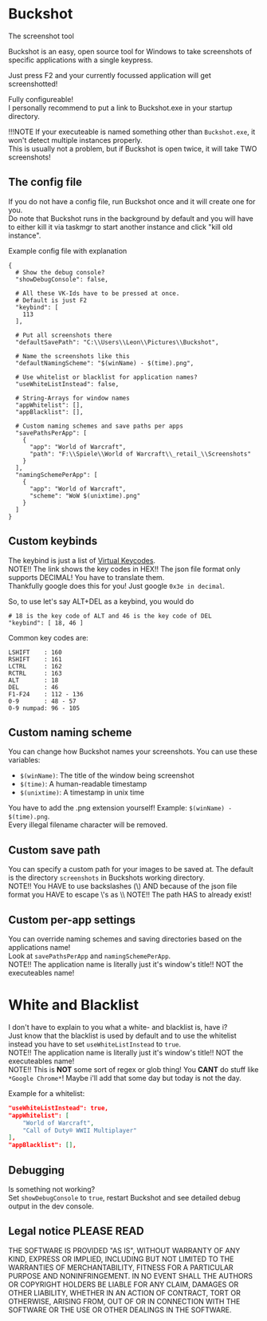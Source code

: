 # Buckshot
The screenshot tool

Buckshot is an easy, open source tool for Windows to take screenshots of specific applications with a single keypress.  

Just press F2 and your currently focussed application will get screenshotted!

Fully configureable!  
I personally recommend to put a link to Buckshot.exe in your startup directory.

!!!NOTE If your executeable is named something other than `Buckshot.exe`, it won't detect multiple instances properly.  
This is usually not a problem, but if Buckshot is open twice, it will take TWO screenshots!


## The config file
If you do not have a config file, run Buckshot once and it will create one for you.  
Do note that Buckshot runs in the background by default and you will have to either kill it via taskmgr to start another instance and click "kill old instance".  

Example config file with explanation
```
{
  # Show the debug console?
  "showDebugConsole": false,

  # All these VK-Ids have to be pressed at once.
  # Default is just F2
  "keybind": [
    113
  ],

  # Put all screenshots there
  "defaultSavePath": "C:\\Users\\Leon\\Pictures\\Buckshot",

  # Name the screenshots like this
  "defaultNamingScheme": "$(winName) - $(time).png",

  # Use whitelist or blacklist for application names?
  "useWhiteListInstead": false,

  # String-Arrays for window names
  "appWhitelist": [],
  "appBlacklist": [],

  # Custom naming schemes and save paths per apps
  "savePathsPerApp": [
	{
	  "app": "World of Warcraft",
	  "path": "F:\\Spiele\\World of Warcraft\\_retail_\\Screenshots"
	}
  ],
  "namingSchemePerApp": [
	{
	  "app": "World of Warcraft",
	  "scheme": "WoW $(unixtime).png"
	}
  ]
}
```

## Custom keybinds
The keybind is just a list of [Virtual Keycodes](https://docs.microsoft.com/en-us/windows/win32/inputdev/virtual-key-codes).  
NOTE!! The link shows the key codes in HEX!! The json file format only supports DECIMAL! You have to translate them.  
Thankfully google does this for you! Just google `0x3e in decimal`.  

So, to use let's say ALT+DEL as a keybind, you would do
```
# 18 is the key code of ALT and 46 is the key code of DEL
"keybind": [ 18, 46 ]
```

Common key codes are:
```
LSHIFT    : 160
RSHIFT    : 161
LCTRL     : 162
RCTRL     : 163
ALT       : 18
DEL       : 46
F1-F24    : 112 - 136
0-9       : 48 - 57
0-9 numpad: 96 - 105
```

## Custom naming scheme
You can change how Buckshot names your screenshots. You can use these variables:
* `$(winName)`: The title of the window being screenshot
* `$(time)`: A human-readable timestamp
* `$(unixtime)`: A timestamp in unix time

You have to add the .png extension yourself! Example: `$(winName) - $(time).png`.  
Every illegal filename character will be removed.

## Custom save path
You can specify a custom path for your images to be saved at. The default is the directory `screenshots` in Buckshots working directory.  
NOTE!! You HAVE to use backslashes (\\) AND because of the json file format you HAVE to escape \\'s as \\\\
NOTE!! The path HAS to already exist!

## Custom per-app settings
You can override naming schemes and saving directories based on the applications name!  
Look at `savePathsPerApp` and `namingSchemePerApp`.  
NOTE!! The application name is literally just it's window's title!! NOT the executeables name!

# White and Blacklist
I don't have to explain to you what a white- and blacklist is, have i?  
Just know that the blacklist is used by default and to use the whitelist instead you have to set `useWhiteListInstead` to `true`.  
NOTE!! The application name is literally just it's window's title!! NOT the executeables name!  
NOTE!! This is **NOT** some sort of regex or glob thing! You **CANT** do stuff like `*Google Chrome*`!  Maybe i'll add that some day but today is not the day.

Example for a whitelist:
```json
"useWhiteListInstead": true,
"appWhitelist": [
    "World of Warcraft",
    "Call of Duty® WWII Multiplayer"
],
"appBlacklist": [],
```

## Debugging
Is something not working?  
Set `showDebugConsole` to `true`, restart Buckshot and see detailed debug output in the dev console.

## Legal notice PLEASE READ
THE SOFTWARE IS PROVIDED "AS IS", WITHOUT WARRANTY OF ANY KIND, EXPRESS OR IMPLIED, INCLUDING BUT NOT LIMITED TO THE WARRANTIES OF MERCHANTABILITY, FITNESS FOR A PARTICULAR PURPOSE AND NONINFRINGEMENT. IN NO EVENT SHALL THE AUTHORS OR COPYRIGHT HOLDERS BE LIABLE FOR ANY CLAIM, DAMAGES OR OTHER LIABILITY, WHETHER IN AN ACTION OF CONTRACT, TORT OR OTHERWISE, ARISING FROM, OUT OF OR IN CONNECTION WITH THE SOFTWARE OR THE USE OR OTHER DEALINGS IN THE SOFTWARE.
